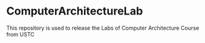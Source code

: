 # ComputerArchitectureLab
This repository is used to release the Labs of Computer Architecture Course from USTC
